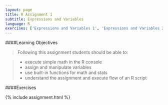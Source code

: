 ```yaml
---
layout: page
title: R Assignment 1
subtitle: Expressions and Variables
language: R
exercises: ['Expressions and Variables 1', 'Expressions and Variables 2', 'Expressions and Variables 3', 'Functions 1', 'Expressions and Variables 5', 'Data Analysis']
---
```


####Learning Objectives

> Following this assignment students should be able to:

> - execute simple math in the R console
> - assign and manipulate variables
> - use built-in functions for math and stats
> - understand the assignment and execute flow of an R script

####Exercises

{% include assignment.html %}

